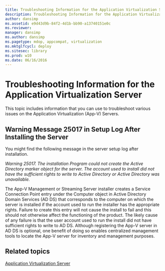 ```yaml
---
title: Troubleshooting Information for the Application Virtualization Server
description: Troubleshooting Information for the Application Virtualization Server
author: dansimp
ms.assetid: e9d43d9b-84f2-4d1b-bb90-a13740151e0c
ms.reviewer: 
manager: dansimp
ms.author: dansimp
ms.pagetype: mdop, appcompat, virtualization
ms.mktglfcycl: deploy
ms.sitesec: library
ms.prod: w10
ms.date: 06/16/2016
---
```



# Troubleshooting Information for the Application Virtualization Server


This topic includes information that you can use to troubleshoot various issues on the Application Virtualization (App-V) Servers.

## Warning Message 25017 in Setup Log After Installing the Server


You might find the following message in the server setup log after installation.

*Warning 25017. The installation Program could not create the Active Directory marker object for the server. The account used to install did not have the sufficient rights to write to Active Directory or Active Directory was unavailable.*

The App-V Management or Streaming Server installer creates a Service Connection Point entry under the Computer object in Active Directory Domain Services (AD DS) that corresponds to the computer on which the server is installed if the account used to run the installer has the appropriate rights. Failure to create this entry will not cause the install to fail and this should not otherwise affect the functioning of the product. The likely cause of any failure is that the user account used to run the install did not have sufficient rights to write to AD DS. Although registering the App-V server in AD DS is optional, one benefit of doing so enables centralized management tools to locate the App-V server for inventory and management purposes.

## Related topics


[Application Virtualization Server](application-virtualization-server.md)

 

 





